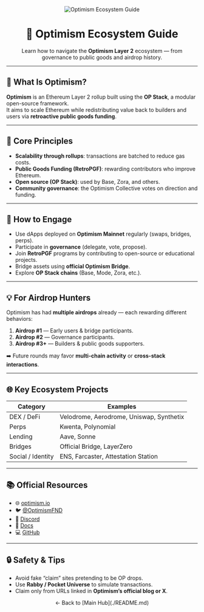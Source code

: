 <!-- HERO -->
<p align="center">
  <img src="https://dummyimage.com/1200x240/101114/f5f5f5&text=Optimism+Ecosystem+Guide" alt="Optimism Ecosystem Guide">
</p>

<h1 align="center">🔴 Optimism Ecosystem Guide</h1>
<p align="center">
  Learn how to navigate the <b>Optimism Layer 2</b> ecosystem — from governance to public goods and airdrop history.
</p>

---

## 🧭 What Is Optimism?

**Optimism** is an Ethereum Layer 2 rollup built using the **OP Stack**, a modular open-source framework.  
It aims to scale Ethereum while redistributing value back to builders and users via **retroactive public goods funding**.

---

## 🧱 Core Principles

- **Scalability through rollups**: transactions are batched to reduce gas costs.  
- **Public Goods Funding (RetroPGF)**: rewarding contributors who improve Ethereum.  
- **Open source (OP Stack)**: used by Base, Zora, and others.  
- **Community governance**: the Optimism Collective votes on direction and funding.

---

## 🧩 How to Engage

- Use dApps deployed on **Optimism Mainnet** regularly (swaps, bridges, perps).  
- Participate in **governance** (delegate, vote, propose).  
- Join **RetroPGF** programs by contributing to open-source or educational projects.  
- Bridge assets using **official Optimism Bridge**.  
- Explore **OP Stack chains** (Base, Mode, Zora, etc.).

---

## 💡 For Airdrop Hunters

Optimism has had **multiple airdrops** already — each rewarding different behaviors:
1. **Airdrop #1** — Early users & bridge participants.  
2. **Airdrop #2** — Governance participants.  
3. **Airdrop #3+** — Builders & public goods supporters.  

➡️ Future rounds may favor **multi-chain activity** or **cross-stack interactions**.

---

## 🌐 Key Ecosystem Projects

| Category | Examples |
|-----------|-----------|
| DEX / DeFi | Velodrome, Aerodrome, Uniswap, Synthetix |
| Perps | Kwenta, Polynomial |
| Lending | Aave, Sonne |
| Bridges | Official Bridge, LayerZero |
| Social / Identity | ENS, Farcaster, Attestation Station |

---

## 📚 Official Resources
- 🌐 [optimism.io](https://optimism.io)  
- 🐦 [@OptimismFND](https://twitter.com/optimismFND)  
- 💬 [Discord](https://discord.gg/optimism)  
- 📖 [Docs](https://community.optimism.io/)  
- 💻 [GitHub](https://github.com/ethereum-optimism)

---

## 🔒 Safety & Tips
- Avoid fake “claim” sites pretending to be OP drops.  
- Use **Rabby / Pocket Universe** to simulate transactions.  
- Claim only from URLs linked in **Optimism’s official blog or X**.  

<p align="center">← Back to [Main Hub](./README.md)</p>

